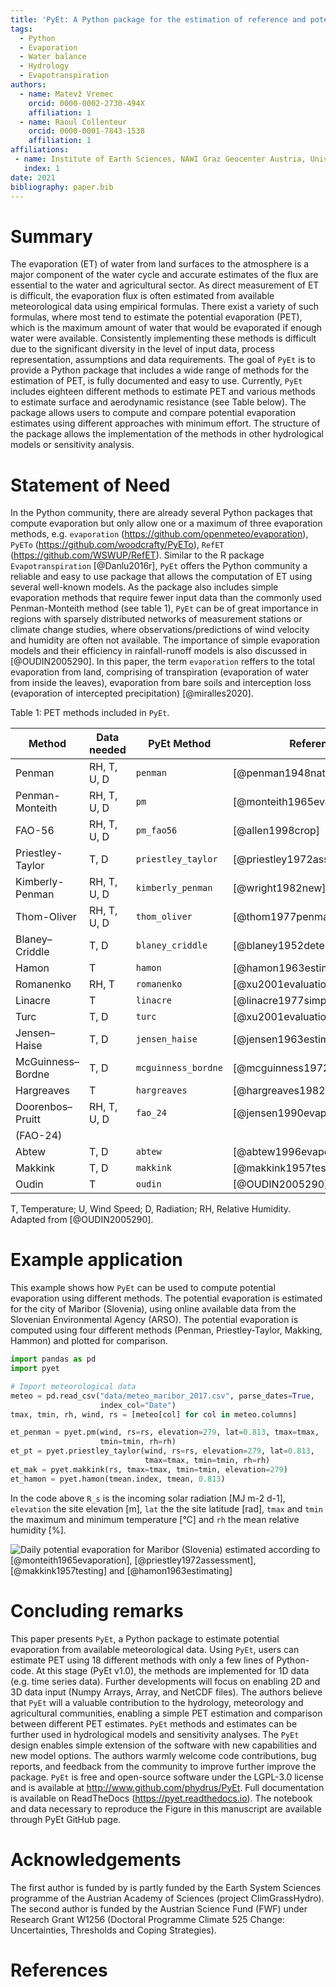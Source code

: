 ```yaml
---
title: 'PyEt: A Python package for the estimation of reference and potential evaporation'
tags:
  - Python
  - Evaporation
  - Water balance
  - Hydrology
  - Evapotranspiration
authors:
  - name: Matevž Vremec
    orcid: 0000-0002-2730-494X
    affiliation: 1 
  - name: Raoul Collenteur
    orcid: 0000-0001-7843-1538
    affiliation: 1
affiliations:
 - name: Institute of Earth Sciences, NAWI Graz Geocenter Austria, University of Graz, Austria
   index: 1
date: 2021
bibliography: paper.bib
---
```


# Summary

The evaporation (ET) of water from land surfaces to the atmosphere is a major component of the water 
cycle and accurate estimates of the flux are essential to the water and agricultural sector. As 
direct measurement of ET is difficult, the evaporation flux is often estimated from available 
meteorological data using empirical formulas. There exist a variety of such formulas, where most 
tend to estimate the potential evaporation (PET), which is the maximum amount of water that would 
be evaporated if enough water were available. Consistently implementing these methods is difficult 
due to the significant diversity in the level of input data, process representation, assumptions 
and data requirements. The goal of `PyEt` is to provide a Python package that includes a wide range 
of methods for the estimation of PET, is fully documented and easy to use. Currently, `PyEt` includes 
eighteen different methods to estimate PET and various methods to estimate surface and aerodynamic 
resistance (see Table below). The package allows users to compute and compare potential evaporation 
estimates using different approaches with minimum effort. The structure of the package allows the 
implementation of the methods in other hydrological models or sensitivity analysis.

# Statement of Need

In the Python community, there are already several Python packages that compute evaporation but only
allow one or a maximum of three evaporation methods, e.g. `evaporation` (https://github.com/openmeteo/evaporation),
`PyETo` (https://github.com/woodcrafty/PyETo), `RefET` (https://github.com/WSWUP/RefET). Similar to the
R package `Evapotranspiration` [@Danlu2016r], `PyEt` offers the Python community a reliable and easy to use
package that allows the computation of ET using several well-known models. As the package also includes simple 
evaporation methods that require fewer input data than the commonly used Penman-Monteith method (see table 1), 
`PyEt` can be of great importance in regions with sparsely distributed networks of measurement stations or 
climate change studies, where observations/predictions of wind velocity and humidity are often not available. 
The importance of simple evaporation models and their efficiency in rainfall-runoff models is also discussed 
in [@OUDIN2005290]. 
In this paper, the term `evaporation` reffers to the total evaporation from land, comprising of 
transpiration (evaporation of water from inside the leaves), evaporation from bare soils and interception loss
(evaporation of intercepted precipitation) [@miralles2020].

Table 1: PET methods included in `PyEt`.

<small>

| Method            | Data needed | PyEt Method       | Reference               |
|-------------------|-------------|-------------------|-------------------------|
| Penman            | RH, T, U, D |`penman`           |[@penman1948natural]           |
| Penman-Monteith   | RH, T, U, D |`pm`               |[@monteith1965evaporation]     |
| FAO-56            | RH, T, U, D |`pm_fao56`         |[@allen1998crop]               |
| Priestley-Taylor  | T, D        |`priestley_taylor` |[@priestley1972assessment]     |
| Kimberly-Penman   | RH, T, U, D |`kimberly_penman`  |[@wright1982new]               |
| Thom-Oliver       | RH, T, U, D |`thom_oliver`      |[@thom1977penman]              |
| Blaney–Criddle    | T, D        |`blaney_criddle`   |[@blaney1952determining]       |
| Hamon             | T           |`hamon`            |[@hamon1963estimating]         |
| Romanenko         | RH, T       |`romanenko`        |[@xu2001evaluation]            |
| Linacre           | T           |`linacre`          |[@linacre1977simple]           |
| Turc              | T, D        |`turc`             |[@xu2001evaluation]            |
| Jensen–Haise      | T, D        |`jensen_haise`     |[@jensen1963estimating]        |
| McGuinness–Bordne | T, D        |`mcguinness_bordne`|[@mcguinness1972comparison]    |
| Hargreaves        | T           |`hargreaves`       |[@hargreaves1982estimating]    |
| Doorenbos–Pruitt  | RH, T, U, D |`fao_24`           |[@jensen1990evapotranspiration]|
|(FAO-24)           |             |                   |                               |
| Abtew             | T, D        |`abtew`            |[@abtew1996evapotranspiration] |
| Makkink           | T, D        |`makkink`          |[@makkink1957testing]          |
| Oudin             | T           |`oudin`            |[@OUDIN2005290]                |

</small>

T, Temperature; U, Wind Speed; D, Radiation; RH, Relative Humidity. Adapted from [@OUDIN2005290].

# Example application

This example shows how `PyEt` can be used to compute potential evaporation using different methods. 
The potential evaporation is estimated for the city of Maribor (Slovenia), using online available 
data from the Slovenian Environmental Agency (ARSO). The potential evaporation is computed using 
four different methods (Penman, Priestley-Taylor, Makking, Hammon) and plotted for comparison.

``` python
import pandas as pd
import pyet

# Import meteorological data 
meteo = pd.read_csv("data/meteo_maribor_2017.csv", parse_dates=True, 
                    index_col="Date")
tmax, tmin, rh, wind, rs = [meteo[col] for col in meteo.columns]

et_penman = pyet.pm(wind, rs=rs, elevation=279, lat=0.813, tmax=tmax, 
					tmin=tmin, rh=rh)
et_pt = pyet.priestley_taylor(wind, rs=rs, elevation=279, lat=0.813, 
							  tmax=tmax, tmin=tmin, rh=rh)
et_mak = pyet.makkink(rs, tmax=tmax, tmin=tmin, elevation=279)
et_hamon = pyet.hamon(tmean.index, tmean, 0.813)
```
In the code above `R_s` is the incoming solar radiation [MJ m-2 d-1], `elevation` the site elevation [m], 
`lat` the the site latitude [rad], `tmax` and `tmin` the maximum and minimum temperature [°C] and 
`rh` the mean relative humidity [%].

![Daily potential evaporation for Maribor (Slovenia) estimated according to [@monteith1965evaporation], 
[@priestley1972assessment], [@makkink1957testing] and [@hamon1963estimating]](Figure1.png)

# Concluding remarks

This paper presents `PyEt`, a Python package to estimate potential evaporation from available 
meteorological data. Using `PyEt`, users can estimate PET using 18 different methods with only a few lines
of Python-code. At this stage (PyEt v1.0), the methods are implemented for 1D data (e.g. time series data).
Further developments will focus on enabling 2D and 3D data input (Numpy Arrays, Array, and NetCDF files).
The authors believe that `PyEt` will a valuable contribution to the hydrology, meteorology and agricultural 
communities, enabling a simple PET estimation and comparison between different PET estimates. `PyEt` methods 
and estimates can be further used in hydrological models and sensitivity analyses. The `PyEt` design enables
simple extension of the software with new capabilities and new model options. The authors warmly welcome 
code contributions, bug reports, and feedback from the community to improve further improve the package.
`PyEt` is free and open-source software under the LGPL-3.0 license and is available at
http://www.github.com/phydrus/PyEt. Full documentation is available on ReadTheDocs (https://pyet.readthedocs.io). 
The notebook and data necessary to reproduce the Figure in this manuscript are available through PyEt GitHub page.

# Acknowledgements
The first author is funded by is partly funded by the Earth System Sciences programme of the Austrian Academy of 
Sciences (project ClimGrassHydro). The second author is funded by the Austrian Science Fund (FWF) under Research 
Grant W1256 (Doctoral Programme Climate 525 Change: Uncertainties, Thresholds and Coping Strategies).

# References